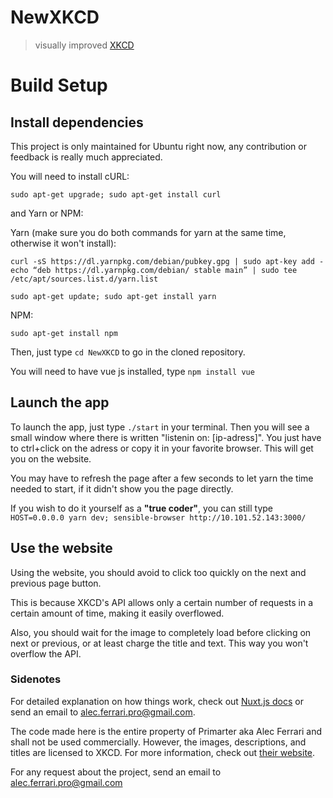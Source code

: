 # NewXKCD

> visually improved [XKCD](https://xkcd.com)

# Build Setup

## Install dependencies
This project is only maintained for Ubuntu right now, any contribution or feedback is really much appreciated.

You will need to install cURL:

```sudo apt-get upgrade; sudo apt-get install curl```

and Yarn or NPM:

Yarn (make sure you do both commands for yarn at the same time, otherwise it won't install):
```
curl -sS https://dl.yarnpkg.com/debian/pubkey.gpg | sudo apt-key add -
echo “deb https://dl.yarnpkg.com/debian/ stable main” | sudo tee /etc/apt/sources.list.d/yarn.list
```

```sudo apt-get update; sudo apt-get install yarn```

NPM:

```sudo apt-get install npm```

Then, just type ```cd NewXKCD``` to go in the cloned repository.

You will need to have vue js installed, type ```npm install vue```

## Launch the app
To launch the app, just type ```./start``` in your terminal. Then you will see a small window where there is written "listenin on: [ip-adress]". You just have to ctrl+click on the adress or copy it in your favorite browser. This will get you on the website.

You may have to refresh the page after a few seconds to let yarn the time needed to start, if it didn't show you the page directly.

If you wish to do it yourself as a **"true coder"**, you can still type ```HOST=0.0.0.0 yarn dev; sensible-browser http://10.101.52.143:3000/```

## Use the website

Using the website, you should avoid to click too quickly on the next and previous page button.

This is because XKCD's API allows only a certain number of requests in a certain amount of time, making it easily overflowed.

Also, you should wait for the image to completely load before clicking on next or previous, or at least charge the title and text. This way you won't overflow the API.

### Sidenotes

For detailed explanation on how things work, check out [Nuxt.js docs](https://nuxtjs.org) or send an email to alec.ferrari.pro@gmail.com.

The code made here is the entire property of Primarter aka Alec Ferrari and shall not be used commercially. However, the images, descriptions, and titles are licensed to XKCD. For more information, check out [their website](https://xkcd.com). 

For any request about the project, send an email to alec.ferrari.pro@gmail.com